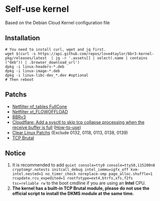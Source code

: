 # Self-use kernel

Based on the Debian Cloud Kernel configuration file

## Installation

```shell
# You need to install curl, wget and jq first.
wget $(curl -s https://api.github.com/repos/love4taylor/bbr3-kernel-pkg/releases/latest  | jq -r '.assets[] | select(.name | contains ("deb")) | .browser_download_url')
dpkg -i linux-headers-*.deb
dpkg -i linux-image-*.deb
dpkg -i linux-libc-dev_*.dev #optional
# Then reboot
```

## Patchs

- [Netfilter nf_tables FullCone](https://gitlab.com/xanmod/linux-patches/-/blob/master/linux-6.6.y-xanmod/net/netfilter/0001-netfilter-Add-netfilter-nf_tables-fullcone-support.patch?ref_type=heads)
- [Netfilter xt_FLOWOFFLOAD](https://gitlab.com/xanmod/linux-patches/-/blob/master/linux-6.6.y-xanmod/net/netfilter/0002-netfilter-add-xt_FLOWOFFLOAD-target.patch?ref_type=heads)
- [BBRv3](https://gitlab.com/xanmod/linux-patches/-/tree/master/linux-6.6.y-xanmod/net/tcp/bbr3?ref_type=heads)
- [Cloudflare: Add a sysctl to skip tcp collapse processing when the receive  buffer is full](https://gitlab.com/xanmod/linux-patches/-/blob/master/linux-6.6.y-xanmod/net/tcp/cloudflare/0001-tcp-Add-a-sysctl-to-skip-tcp-collapse-processing-whe.patch?ref_type=heads) ([How-to-use](https://blog.cloudflare.com/optimizing-tcp-for-high-throughput-and-low-latency/))
- [Clear Linux Patchs](https://github.com/clearlinux-pkgs/linux) (Exclude 0132, 0118, 0113, 0138, 0139)
- [TCP Brutal](https://gist.github.com/love4taylor/111d56cd2b1dc149cba6d80f617f47b1)

## Notice

1. It is recommended to add `quiet console=tty0 console=ttyS0,115200n8 cryptomgr.notests initcall_debug intel_iommu=igfx_off kvm-intel.nested=1 no_timer_check noreplace-smp page_alloc.shuffle=1 rcupdate.rcu_expedited=1 rootfstype=ext4,btrfs,xfs,f2fs tsc=reliable rw` to the boot cmdline if you are using an **Intel** CPU.
2. **The kernel has a built-in TCP Brutal module, please do not use the official script to install the DKMS module at the same time.**
